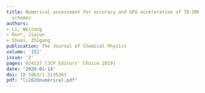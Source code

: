 ```yaml
---
title: Numerical assessment for accuracy and GPU acceleration of TD-DMRG time evolution
  schemes
authors:
- Li, Weitang
- Ren*, Jiajun
- Shuai, Zhigang
publication: The Journal of Chemical Physics
volume: '152'
issue: '2'
pages: 024127 [JCP Editors' Choice 2019]
date: '2020-01-14'
doi: 10.1063/1.5135363
pdf: "li2020numerical.pdf"
---
```

